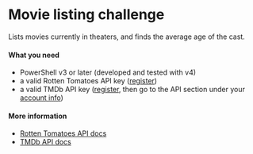 Movie listing challenge
=======================

Lists movies currently in theaters, and finds the average age of the cast.

#### What you need

* PowerShell v3 or later (developed and tested with v4)
* a valid Rotten Tomatoes API key ([register](http://developer.rottentomatoes.com/member/register))
* a valid TMDb API key ([register](https://www.themoviedb.org/account/signup), then go to the API section under your [account info](https://www.themoviedb.org/account))

#### More information

* [Rotten Tomatoes API docs](http://developer.rottentomatoes.com/docs)
* [TMDb API docs](http://docs.themoviedb.apiary.io/)